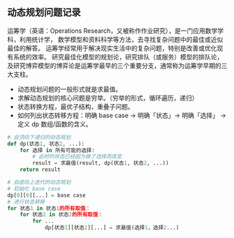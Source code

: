 ## 动态规划问题记录

运筹学（英语：Operations Research，又被称作作业研究），是一门应用数学学科，利用统计学， 数学模型和资料科学等方法，去寻找复杂问题中的最佳或近似最佳的解答。
运筹学经常用于解决现实生活中的复杂问题，特别是改善或优化现有系统的效率。
研究最佳化模型的规划论，研究排队（或服务）模型的排队论，及研究博弈模型的博弈论是运筹学最早的三个重要分支，通常称为运筹学早期的三大支柱。


- 动态规划问题的一般形式就是求最值。
- 求解动态规划的核心问题是穷举。（穷举的形式，循环遍历，递归）
- 状态转换方程，最优子结构，重叠子问题。
- 如何列出状态转移方程：明确 base case -> 明确「状态」-> 明确「选择」 -> 定义 dp 数组/函数的含义。

```python
# 自顶向下递归的动态规划
def dp(状态1, 状态2, ...):
    for 选择 in 所有可能的选择:
        # 此时的状态已经因为做了选择而改变
        result = 求最值(result, dp(状态1, 状态2, ...))
    return result

# 自底向上迭代的动态规划
# 初始化 base case
dp[0][0][...] = base case
# 进行状态转移
for 状态1 in 状态1的所有取值：
    for 状态2 in 状态2的所有取值：
        for ...
            dp[状态1][状态2][...] = 求最值(选择1，选择2...)
```